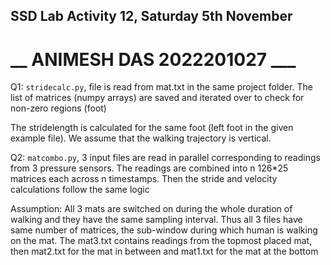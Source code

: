 ## SSD Lab Activity 12, Saturday 5th November ##

# __ ANIMESH DAS 2022201027 ___ #

Q1: `stridecalc.py`, file is read from mat.txt in the same project folder. The list of matrices (numpy arrays) are saved and iterated over to check for non-zero regions (foot)

The stridelength is calculated for the same foot (left foot in the given example file). We assume that the walking trajectory is vertical.

Q2: `matcombo.py`, 3 input files are read in parallel corresponding to readings from 3 pressure sensors. The readings are combined into n 126*25 matrices each across n timestamps. Then the stride and velocity calculations
follow the same logic

Assumption: All 3 mats are switched on during the whole duration of walking and they have the same sampling 
interval. Thus all 3 files have same number of matrices, the sub-window during which human is walking on the mat. The mat3.txt contains readings from the topmost placed mat, then mat2.txt for the mat in between and mat1.txt for the mat at the bottom